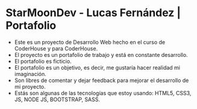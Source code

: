 # StarMoonDev - Lucas Fernández | Portafolio

- Este es un proyecto de Desarrollo Web hecho en el curso de CoderHouse y para CoderHouse.
- El proyecto es un portafolio de trabajo y está en constante desarrollo.
- El portafolio es ficticio.
- El portafolio es un objetivo, es decir, me gustaría hacer realidad mi imaginación.
- Son libres de comentar y dejar feedback para mejorar el desarrollo de mi proyecto.
- Estás son algunas de las tecnologías que estoy usando: HTML5, CSS3, JS, NODE JS, BOOTSTRAP, SASS.

